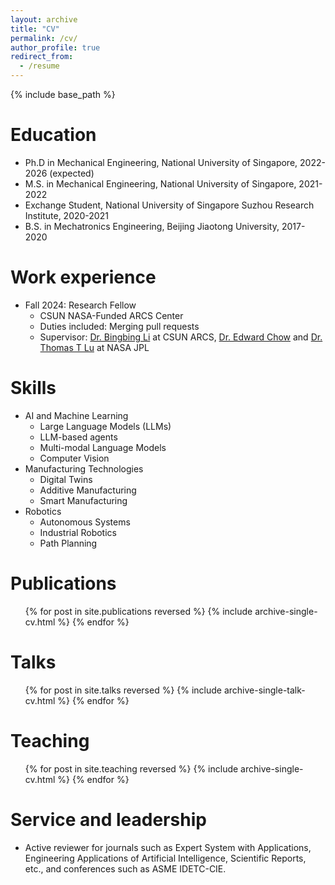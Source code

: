 ```yaml
---
layout: archive
title: "CV"
permalink: /cv/
author_profile: true
redirect_from:
  - /resume
---
```


{% include base_path %}

Education
======
* Ph.D in Mechanical Engineering, National University of Singapore, 2022-2026 (expected)
* M.S. in Mechanical Engineering, National University of Singapore, 2021-2022
* Exchange Student, National University of Singapore Suzhou Research Institute, 2020-2021
* B.S. in Mechatronics Engineering, Beijing Jiaotong University, 2017-2020

Work experience
======
* Fall 2024: Research Fellow
  * CSUN NASA-Funded ARCS Center
  * Duties included: Merging pull requests
  * Supervisor: [Dr. Bingbing Li](https://www.ecs.csun.edu/~bingbing/) at CSUN ARCS, [Dr. Edward Chow](https://www.jpl.nasa.gov/go/nsta/ed-chow/) and [Dr. Thomas T Lu](https://www.jpl.nasa.gov/site/research/thomaslu/) at NASA JPL
  
Skills
======
* AI and Machine Learning
  * Large Language Models (LLMs)
  * LLM-based agents
  * Multi-modal Language Models
  * Computer Vision
* Manufacturing Technologies
  * Digital Twins
  * Additive Manufacturing
  * Smart Manufacturing
* Robotics
  * Autonomous Systems
  * Industrial Robotics
  * Path Planning

Publications
======
  <ul>{% for post in site.publications reversed %}
    {% include archive-single-cv.html %}
  {% endfor %}</ul>
  
Talks
======
  <ul>{% for post in site.talks reversed %}
    {% include archive-single-talk-cv.html  %}
  {% endfor %}</ul>
  
Teaching
======
  <ul>{% for post in site.teaching reversed %}
    {% include archive-single-cv.html %}
  {% endfor %}</ul>
  
Service and leadership
======
* Active reviewer for journals such as Expert System with Applications, Engineering Applications of Artificial Intelligence, Scientific Reports, etc., and conferences such as ASME IDETC-CIE.
